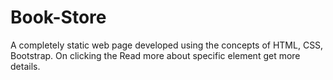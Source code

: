 # Book-Store
A completely static web page developed using the concepts of HTML, CSS, Bootstrap. On clicking the Read more about specific element get more details.
